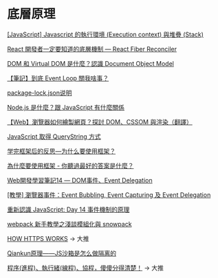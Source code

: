 # 底層原理

[[JavaScript] Javascript 的執行環境 (Execution context) 與堆疊 (Stack)](https://medium.com/itsems-frontend/javascript-execution-context-and-call-stack-e36e7f77152e)

[React 開發者一定要知道的底層機制 — React Fiber Reconciler](https://medium.com/starbugs/react-%E9%96%8B%E7%99%BC%E8%80%85%E4%B8%80%E5%AE%9A%E8%A6%81%E7%9F%A5%E9%81%93%E7%9A%84%E5%BA%95%E5%B1%A4%E6%9E%B6%E6%A7%8B-react-fiber-c3ccd3b047a1)

[DOM 和 Virtual DOM 是什麼？認識 Document Object Model](https://tw.alphacamp.co/blog/dom-and-virtual-dom)

[【筆記】到底 Event Loop 關我啥事？](https://medium.com/infinitegamer/why-event-loop-exist-e8ac9d287044)

[package-lock.json说明](https://juejin.cn/post/6979057781244428301)

[Node.js 是什麼？跟 JavaScript 有什麼關係](https://tw.alphacamp.co/blog/node-js-and-javascript)

[【Web】瀏覽器如何繪製網頁？探討 DOM、CSSOM 與渲染（翻譯）](https://medium.someone.tw/web-%E7%80%8F%E8%A6%BD%E5%99%A8%E5%A6%82%E4%BD%95%E7%B9%AA%E8%A3%BD%E7%B6%B2%E9%A0%81-%E6%8E%A2%E8%A8%8E-dom-cssom-%E8%88%87%E6%B8%B2%E6%9F%93-%E7%BF%BB%E8%AD%AF-e9ba8c2be451)

[JavaScript 取得 QueryString 方式](https://israynotarray.com/javascript/20190724/834556007/)

[学完框架后的反思—为什么要使用框架？](https://juejin.cn/post/7141354088909766693)

[為什麼要使用框架 - 你聽過最好的答案是什麼？](https://blog.errorbaker.tw/posts/benben/02-framework/)

[Web開發學習筆記14 — DOM事件、Event Delegation](https://teagan-hsu.coderbridge.io/2021/01/01/javascript-dom-event-and-event-delegation/)

[[教學] 瀏覽器事件：Event Bubbling, Event Capturing 及 Event Delegation](https://shubo.io/event-bubbling-event-capturing-event-delegation/#event-delegation)

[重新認識 JavaScript: Day 14 事件機制的原理](https://ithelp.ithome.com.tw/articles/10191970)

[webpack 新手教學之淺談模組化與 snowpack](https://blog.huli.tw/2020/01/21/webpack-newbie-tutorial/)

[HOW HTTPS WORKS](https://howhttps.works/) -> 大推

[Qiankun原理——JS沙箱是怎么做隔离的](https://juejin.cn/post/7148075486403362846#heading-1)

[程序(進程)、執行緒(線程)、協程，傻傻分得清楚！](https://oldmo860617.medium.com/%E9%80%B2%E7%A8%8B-%E7%B7%9A%E7%A8%8B-%E5%8D%94%E7%A8%8B-%E5%82%BB%E5%82%BB%E5%88%86%E5%BE%97%E6%B8%85%E6%A5%9A-a09b95bd68dd) -> 大推